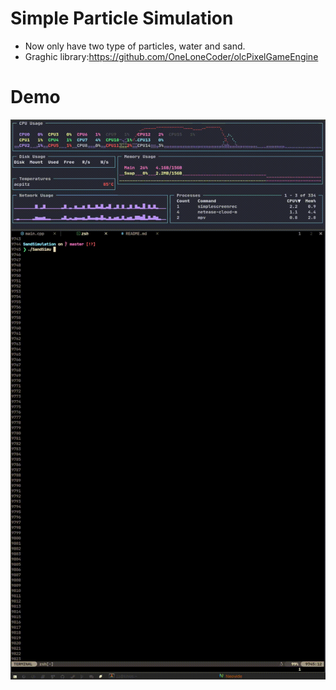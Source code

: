 # Simple Particle Simulation
- Now only have two type of particles, water and sand.
- Graghic library:https://github.com/OneLoneCoder/olcPixelGameEngine
# Demo

![demo](output.gif)
